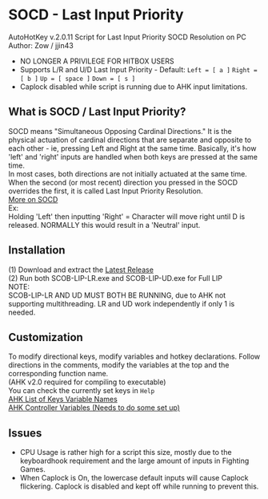# SOCD - Last Input Priority
AutoHotKey v.2.0.11 Script for Last Input Priority SOCD Resolution on PC  
Author: Zow / jjin43  
* NO LONGER A PRIVILEGE FOR HITBOX USERS  
* Supports L/R and U/D Last Input Priority - Default: `Left = [ a ]` `Right = [ b ]` `Up = [ space ]` `Down = [ s ]`  
* Caplock disabled while script is running due to AHK input limitations.  

## What is SOCD / Last Input Priority?
SOCD means "Simultaneous Opposing Cardinal Directions." It is the physical actuation of cardinal directions that are separate and opposite to each other - ie, pressing Left and Right at the same time. Basically, it's how 'left' and  'right' inputs are handled when both keys are pressed at the same time.  
In most cases, both directions are not initially actuated at the same time. When the second (or most recent) direction you pressed in the SOCD overrides the first, it is called Last Input Priority Resolution.  
[More on SOCD](https://www.hitboxarcade.com/blogs/support/what-is-socd)  
Ex:  
Holding 'Left' then inputting 'Right' = Character will move right until D is released. NORMALLY this would result in a 'Neutral' input.   

## Installation
(1) Download and extract the [Latest Release](https://github.com/jjin43/SOCD-LastInputPriority/releases/latest)  
(2) Run both SCOB-LIP-LR.exe and SCOB-LIP-UD.exe for Full LIP  
NOTE:  
SCOB-LIP-LR AND UD MUST BOTH BE RUNNING, due to AHK not supporting multithreading. LR and UD work independently if only 1 is needed.  

## Customization
To modify directional keys, modify variables and hotkey declarations. Follow directions in the comments, modify the variables at the top and the corresponding function name.  
(AHK v2.0 required for compiling to executable)  
You can check the currently set keys in `Help`  
[AHK List of Keys Variable Names](https://www.autohotkey.com/docs/v1/KeyList.htm#keyboard)  
[AHK Controller Variables (Needs to do some set up)](https://www.autohotkey.com/docs/v1/KeyList.htm#Joystick)

## Issues
* CPU Usage is rather high for a script this size, mostly due to the keyboardhook requirement and the large amount of inputs in Fighting Games.  
* When Caplock is On, the lowercase default inputs will cause Caplock flickering. Caplock is disabled and kept off while running to prevent this.  

